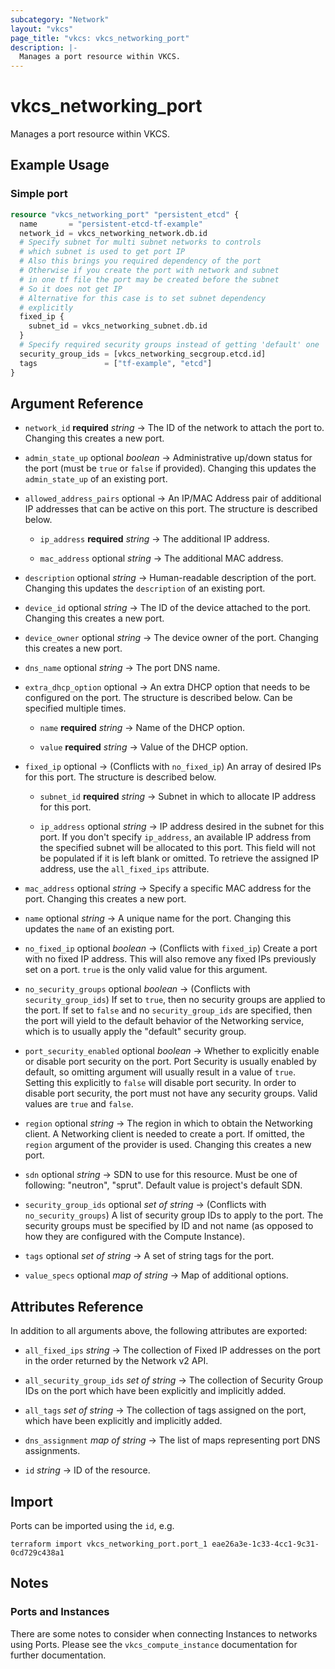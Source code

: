 ```yaml
---
subcategory: "Network"
layout: "vkcs"
page_title: "vkcs: vkcs_networking_port"
description: |-
  Manages a port resource within VKCS.
---
```


# vkcs_networking_port

Manages a port resource within VKCS.

## Example Usage
### Simple port
```terraform
resource "vkcs_networking_port" "persistent_etcd" {
  name       = "persistent-etcd-tf-example"
  network_id = vkcs_networking_network.db.id
  # Specify subnet for multi subnet networks to controls
  # which subnet is used to get port IP
  # Also this brings you required dependency of the port
  # Otherwise if you create the port with network and subnet
  # in one tf file the port may be created before the subnet
  # So it does not get IP
  # Alternative for this case is to set subnet dependency
  # explicitly
  fixed_ip {
    subnet_id = vkcs_networking_subnet.db.id
  }
  # Specify required security groups instead of getting 'default' one
  security_group_ids = [vkcs_networking_secgroup.etcd.id]
  tags               = ["tf-example", "etcd"]
}
```

## Argument Reference
- `network_id` **required** *string* &rarr;  The ID of the network to attach the port to. Changing this creates a new port.

- `admin_state_up` optional *boolean* &rarr;  Administrative up/down status for the port (must be `true` or `false` if provided). Changing this updates the `admin_state_up` of an existing port.

- `allowed_address_pairs` optional &rarr;  An IP/MAC Address pair of additional IP addresses that can be active on this port. The structure is described below.
  - `ip_address` **required** *string* &rarr;  The additional IP address.

  - `mac_address` optional *string* &rarr;  The additional MAC address.

- `description` optional *string* &rarr;  Human-readable description of the port. Changing this updates the `description` of an existing port.

- `device_id` optional *string* &rarr;  The ID of the device attached to the port. Changing this creates a new port.

- `device_owner` optional *string* &rarr;  The device owner of the port. Changing this creates a new port.

- `dns_name` optional *string* &rarr;  The port DNS name.

- `extra_dhcp_option` optional &rarr;  An extra DHCP option that needs to be configured on the port. The structure is described below. Can be specified multiple times.
  - `name` **required** *string* &rarr;  Name of the DHCP option.

  - `value` **required** *string* &rarr;  Value of the DHCP option.

- `fixed_ip` optional &rarr;  (Conflicts with `no_fixed_ip`) An array of desired IPs for this port. The structure is described below.
  - `subnet_id` **required** *string* &rarr;  Subnet in which to allocate IP address for this port.

  - `ip_address` optional *string* &rarr;  IP address desired in the subnet for this port. If you don't specify `ip_address`, an available IP address from the specified subnet will be allocated to this port. This field will not be populated if it is left blank or omitted. To retrieve the assigned IP address, use the `all_fixed_ips` attribute.

- `mac_address` optional *string* &rarr;  Specify a specific MAC address for the port. Changing this creates a new port.

- `name` optional *string* &rarr;  A unique name for the port. Changing this updates the `name` of an existing port.

- `no_fixed_ip` optional *boolean* &rarr;  (Conflicts with `fixed_ip`) Create a port with no fixed IP address. This will also remove any fixed IPs previously set on a port. `true` is the only valid value for this argument.

- `no_security_groups` optional *boolean* &rarr;  (Conflicts with `security_group_ids`) If set to `true`, then no security groups are applied to the port. If set to `false` and no `security_group_ids` are specified, then the port will yield to the default behavior of the Networking service, which is to usually apply the "default" security group.

- `port_security_enabled` optional *boolean* &rarr;  Whether to explicitly enable or disable port security on the port. Port Security is usually enabled by default, so omitting argument will usually result in a value of `true`. Setting this explicitly to `false` will disable port security. In order to disable port security, the port must not have any security groups. Valid values are `true` and `false`.

- `region` optional *string* &rarr;  The region in which to obtain the Networking client. A Networking client is needed to create a port. If omitted, the `region` argument of the provider is used. Changing this creates a new port.

- `sdn` optional *string* &rarr;  SDN to use for this resource. Must be one of following: "neutron", "sprut". Default value is project's default SDN.

- `security_group_ids` optional *set of* *string* &rarr;  (Conflicts with `no_security_groups`) A list of security group IDs to apply to the port. The security groups must be specified by ID and not name (as opposed to how they are configured with the Compute Instance).

- `tags` optional *set of* *string* &rarr;  A set of string tags for the port.

- `value_specs` optional *map of* *string* &rarr;  Map of additional options.


## Attributes Reference
In addition to all arguments above, the following attributes are exported:
- `all_fixed_ips` *string* &rarr;  The collection of Fixed IP addresses on the port in the order returned by the Network v2 API.

- `all_security_group_ids` *set of* *string* &rarr;  The collection of Security Group IDs on the port which have been explicitly and implicitly added.

- `all_tags` *set of* *string* &rarr;  The collection of tags assigned on the port, which have been explicitly and implicitly added.

- `dns_assignment` *map of* *string* &rarr;  The list of maps representing port DNS assignments.

- `id` *string* &rarr;  ID of the resource.



## Import

Ports can be imported using the `id`, e.g.

```shell
terraform import vkcs_networking_port.port_1 eae26a3e-1c33-4cc1-9c31-0cd729c438a1
```

## Notes

### Ports and Instances

There are some notes to consider when connecting Instances to networks using
Ports. Please see the `vkcs_compute_instance` documentation for further
documentation.
